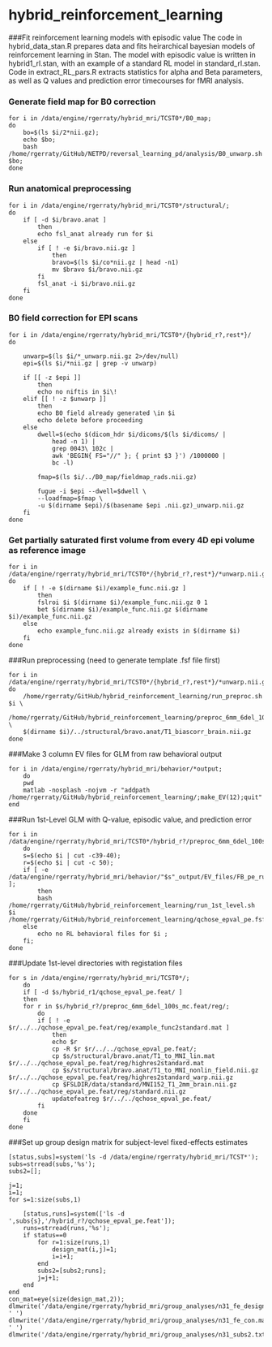 # hybrid_reinforcement_learning


###Fit reinforcement learning models with episodic value
The code in hybrid_data_stan.R prepares data and fits heirarchical bayesian models of reinforcement learning in Stan. The model with episodic value is written in hybrid1_rl.stan, with an example of a standard RL model in standard_rl.stan. Code in extract_RL_pars.R extracts statistics for alpha and Beta parameters, as well as Q values and prediction error timecourses for fMRI analysis.


### Generate field map for B0 correction
```{.bash}
for i in /data/engine/rgerraty/hybrid_mri/TCST0*/B0_map;  
do 
	bo=$(ls $i/2*nii.gz);
	echo $bo; 
	bash /home/rgerraty/GitHub/NETPD/reversal_learning_pd/analysis/B0_unwarp.sh $bo; 
done
```

### Run anatomical preprocessing
```{.bash}
for i in /data/engine/rgerraty/hybrid_mri/TCST0*/structural/;
do 
	if [ -d $i/bravo.anat ]
		then
		echo fsl_anat already run for $i
	else
		if [ ! -e $i/bravo.nii.gz ]
			then
			bravo=$(ls $i/co*nii.gz | head -n1)
			mv $bravo $i/bravo.nii.gz
		fi
		fsl_anat -i $i/bravo.nii.gz
	fi
done
```

### B0 field correction for EPI scans
```{.bash}
for i in /data/engine/rgerraty/hybrid_mri/TCST0*/{hybrid_r?,rest*}/
do

	unwarp=$(ls $i/*_unwarp.nii.gz 2>/dev/null)
	epi=$(ls $i/*nii.gz | grep -v unwarp)

	if [[ -z $epi ]]
		then 
		echo no niftis in $i\!
	elif [[ ! -z $unwarp ]]
		then
		echo B0 field already generated \in $i
		echo delete before proceeding
	else
		dwell=$(echo $(dicom_hdr $i/dicoms/$(ls $i/dicoms/ | 
			head -n 1) | 
			grep 0043\ 102c | 
			awk 'BEGIN{ FS="//" }; { print $3 }') /1000000 | 
			bc -l) 

		fmap=$(ls $i/../B0_map/fieldmap_rads.nii.gz)

		fugue -i $epi --dwell=$dwell \
		--loadfmap=$fmap \
		-u $(dirname $epi)/$(basename $epi .nii.gz)_unwarp.nii.gz
	fi
done
```
### Get partially saturated first volume from every 4D epi volume as reference image
```{.bash}
for i in /data/engine/rgerraty/hybrid_mri/TCST0*/{hybrid_r?,rest*}/*unwarp.nii.gz
do
	if [ ! -e $(dirname $i)/example_func.nii.gz ]
		then
		fslroi $i $(dirname $i)/example_func.nii.gz 0 1
		bet $(dirname $i)/example_func.nii.gz $(dirname $i)/example_func.nii.gz 
	else
		echo example_func.nii.gz already exists in $(dirname $i)
	fi
done
```

###Run preprocessing (need to generate template .fsf file first)
```{.bash}
for i in /data/engine/rgerraty/hybrid_mri/TCST0*/{hybrid_r?,rest*}/*unwarp.nii.gz
do
	/home/rgerraty/GitHub/hybrid_reinforcement_learning/run_preproc.sh $i \
	/home/rgerraty/GitHub/hybrid_reinforcement_learning/preproc_6mm_6del_100s_mc.fsf \
	$(dirname $i)/../structural/bravo.anat/T1_biascorr_brain.nii.gz
done
```

###Make 3 column EV files for GLM from raw behavioral output
```{.bash}
for i in /data/engine/rgerraty/hybrid_mri/behavior/*output;
	do
	pwd
	matlab -nosplash -nojvm -r "addpath /home/rgerraty/GitHub/hybrid_reinforcement_learning/;make_EV(12);quit"
end
```

###Run 1st-Level GLM with Q-value, episodic value, and prediction error
```{.bash}
for i in /data/engine/rgerraty/hybrid_mri/TCST0*/hybrid_r?/preproc_6mm_6del_100s_mc.feat/filtered_func_data.nii.gz; 
	do 
	s=$(echo $i | cut -c39-40); 
	r=$(echo $i | cut -c 50);
	if [ -e /data/engine/rgerraty/hybrid_mri/behavior/"$s"_output/EV_files/FB_pe_run"$r".txt ];
		then 
		bash /home/rgerraty/GitHub/hybrid_reinforcement_learning/run_1st_level.sh $i /home/rgerraty/GitHub/hybrid_reinforcement_learning/qchose_epval_pe.fsf;
	else 
		echo no RL behavioral files for $i ;
	fi;
done
```

###Update 1st-level directories with registation files
```{.bash}
for s in /data/engine/rgerraty/hybrid_mri/TCST0*/;
	do
	if [ -d $s/hybrid_r1/qchose_epval_pe.feat/ ]
	then
	for r in $s/hybrid_r?/preproc_6mm_6del_100s_mc.feat/reg/; 
		do 
		if [ ! -e $r/../../qchose_epval_pe.feat/reg/example_func2standard.mat ]
			then
			echo $r
			cp -R $r $r/../../qchose_epval_pe.feat/;
			cp $s/structural/bravo.anat/T1_to_MNI_lin.mat $r/../../qchose_epval_pe.feat/reg/highres2standard.mat
			cp $s/structural/bravo.anat/T1_to_MNI_nonlin_field.nii.gz $r/../../qchose_epval_pe.feat/reg/highres2standard_warp.nii.gz
			cp $FSLDIR/data/standard/MNI152_T1_2mm_brain.nii.gz $r/../../qchose_epval_pe.feat/reg/standard.nii.gz
			updatefeatreg $r/../../qchose_epval_pe.feat/
		fi
	done
	fi
done
```

###Set up group design matrix for subject-level fixed-effects estimates
```{.matlab}
[status,subs]=system('ls -d /data/engine/rgerraty/hybrid_mri/TCST*');
subs=strread(subs,'%s');
subs2=[];

j=1;
i=1;
for s=1:size(subs,1)

	[status,runs]=system(['ls -d ',subs{s},'/hybrid_r?/qchose_epval_pe.feat']);
	runs=strread(runs,'%s');
	if status==0
		for r=1:size(runs,1)
			design_mat(i,j)=1;
			i=i+1;
		end
		subs2=[subs2;runs];
		j=j+1;
	end
end
con_mat=eye(size(design_mat,2));
dlmwrite('/data/engine/rgerraty/hybrid_mri/group_analyses/n31_fe_design.mat',design_mat, ' ')
dlmwrite('/data/engine/rgerraty/hybrid_mri/group_analyses/n31_fe_con.mat',con_mat, ' ')
dlmwrite('/data/engine/rgerraty/hybrid_mri/group_analyses/n31_subs2.txt',subs2,'')   
```